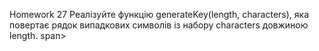 Homework 27
Реалізуйте функцію generateKey(length, characters), яка повертає рядок випадкових символів із набору characters довжиною length. span>